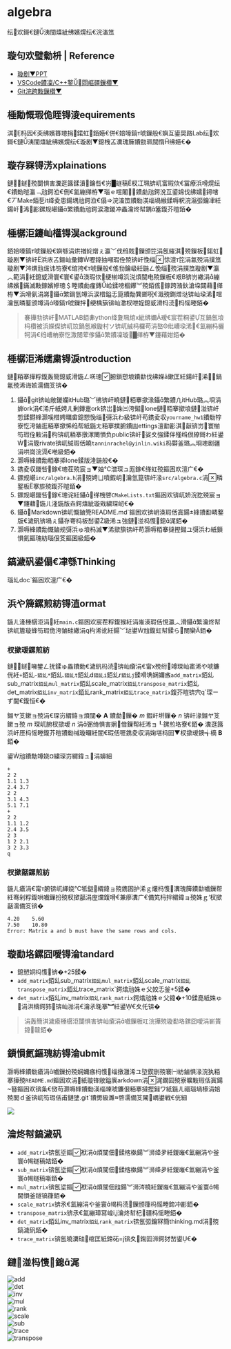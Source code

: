 # algebra
纭欢鎶€鏈洟闃熺紪绋嬪熀纭€浣滀笟
## 璇句欢璧勬枡 | Reference
* [璇剧▼PPT](https://tannin-1316822731.cos.ap-nanjing.myqcloud.com/2025-04-19-2025%E7%A1%AC%E4%BB%B6%E7%AC%AC%E4%B8%80%E6%AC%A1%E5%86%85%E8%AE%AD.pdf)
* [VSCode鐨凜/C++鐜閰嶇疆鏁欑▼](https://www.bilibili.com/video/BV1UZ421e7ty/?share_source=copy_web&vd_source=d82c2ec75577b6834f9f580f066180c1)
* [Git浣跨敤鏁欑▼](https://www.bilibili.com/video/BV1og4y1u7XU/?share_source=copy_web&vd_source=d82c2ec75577b6834f9f580f066180c1)
## 棰勪慨瑕佹眰锝淩equirements
淇杩囥€奀绋嬪簭璁捐鍩虹銆嬨€併€婄嚎鎬т唬鏁般€嬩互鍙奨路Lab纭欢鎶€鏈洟闃熺紪绋嬪熀纭€璇剧▼鎴栧叾瀵瑰簲鐨勯珮闃惰绋嬨€�
## 璇存槑锝淓xplainations
鏈鐩殑闅惧害瀵逛簬鍒濆鑰呰€岃█鐩稿杈冮珮锛屼富瑕佽€冨療浜嗗熀纭€鐨勬暟瀛﹁兘鍔涖€侀€氳繃缂栫▼瑙ｅ喅闂鐨勮兘鍔涗互鍙婂伐绋嬬鐞嗐€丆Make銆乬it绛夌患鍚堣兘鍔涖€傝浣滀笟鐨勬渶缁堝緱鍒嗕粎浣滃弬鑰冿紝鍚屽浠彲鏍规嵁鑷繁鐨勮兘鍔涙潵鍐冲畾瀹炵幇鍝簺鍑芥暟銆�
## 棰樼洰鑳屾櫙锝淏ackground
銆婄嚎鎬т唬鏁般€嬩綔涓烘禉姹熷ぇ瀛﹀伐绉戝鏁颁笓涓氬繀淇殑鏁板鍩虹璇剧▼锛屽浜庡叾鎺屾彙鏄嚦鍏抽噸瑕佺殑锛屽悗缁悇澶т笓涓氱殑涓撲笟璇剧▼涔熼兘绂讳笉寮€绾挎€т唬鏁般€傜劧鑰岋紝鍦ㄥ悗缁殑涓撲笟璇剧▼瀛︿範涓紝鎴戜滑寰€寰€鍙渶瑕佽绠椾竴浜涚煩闃电殑鏁板€艰В锛岃繖涓繃绋嬪鏋滅敤鎵嬪幓璁＄畻鐨勮瘽鏄崄鍒嗙棝鑻︾殑銆傜鎵跨潃鈥滄垜閮藉缂栫▼浜嗗氨涓嶈鑷繁鍋氫竴浜涙棤鎰忎箟鐨勪簨鎯呪€濈殑鍘熷垯锛屾垜浠喅瀹氬疄鐜颁竴涓嚎鎬т唬鏁拌绠楀簱锛屾潵杈呭姪鎴戜滑杩涜杩愮畻銆�
> 褰撶劧锛屽MATLAB銆丳ython绛夐珮绾х紪绋嬭瑷€宸茬粡鍙互鍋氬埌杩欑被浜嬫儏锛屼笖鍋氬緱鏇村ソ锛屼絾杩欏苟涓嶅Θ纰嶆垜浠€氳繃杩欐牱涓€绉嶆柟寮忔潵閿荤偧鑷繁鐨凜璇█缂栫▼鑳藉姏銆�
## 棰樼洰浠嬬粛锝淚ntroduction
鏈粨搴撶粰鍑轰簡鎴戜滑鍦ㄥ唴璁腑鎻愬埌鐨勫伐绋嬫ā鏉匡紝鍚屽浠鍋氱殑浠诲姟濡備笅锛�
1. 鑷git锛屾敞鍐孏itHub璐﹀彿锛屽皢鏈粨搴撳湪鑷繁鐨凣itHub璐︽埛涓婩ork涓€浠斤紙娉ㄦ剰鏄疐ork锛岀姝㈢洿鎺lone鏈粨搴撳埌鏈湴锛屽惁鍒欎綘灏嗘棤娉曞畬鎴愬悗缁彁浜わ級锛屽苟鎸夌収`yourname_hw1`鐨勬牸寮忔洿鏀逛粨搴撳悕绉帮紙鍦ㄤ粨搴撲腑鐨凷ettings澶勫彲淇敼锛岃寰椾笉瑕佺敤涓枃锛屼粨搴撴潈闄愪负public锛屽娑夊強鍒伴殣绉佷繚鎶わ紝鍙涓簆rivate锛屼絾瑕佸皢`tanninrachel@yinlin.wiki`杩欎釜璐︽埛璁剧疆涓哄崗浣滆€咃級銆�
2. 灏嗕綘鐨勪粨搴揷lone鍒版湰鍦般€�
3. 鎸夌収鍐呰鎵€璁茬殑宸ョ▼妯℃澘琛ュ厖鎵€缂虹殑鏂囦欢澶广€�
4. 鏍规嵁`inc/algebra.h`涓殑娉ㄩ噴鍜岄瀹氫箟锛屽湪`src/algebra.c`涓疄鐜板搴旂殑鍑芥暟銆�
5. 鏍规嵁鍐呰鎵€璁诧紝鑷缂栧啓`CMakeLists.txt`鏂囦欢锛屼娇浣犵殑宸ョ▼鑳藉鍦ㄦ湰鍦版垚鍔熺紪璇戣繍琛屻€�
6. 鑷Markdown锛屼慨鏀筦README.md`鏂囦欢锛岄渶瑕佸寘鍚綘鐨勫疄鐜版€濊矾锛堝ぇ鑷存弿杩板嵆鍙級浠ュ強鏈湴杩愯鎴浘銆�
7. 灏嗕綘鐨勪慨鏀规彁浜ゅ埌杩滅▼浠撳簱锛屽苟灏嗕粨搴撻摼鎺ユ彁浜わ紙鎻愪氦鏂瑰紡瑙佷笅鏂囷級銆�
## 鎬濊矾鍙傝€冿綔Thinking
瑙乣doc`鏂囦欢澶广€�
## 浜や簰鏍煎紡锝淔ormat
鍦ㄦ湰棰樼洰涓紝`main.c`鏂囦欢宸茬粰鍑猴紝涓嶉渶瑕佸悓瀛︿滑鑷繁瀹炵幇锛屼篃璇蜂笉瑕佹洿鏀硅繖涓枃浠讹紝鍚﹀垯鍙兘鍑虹幇鍒ら閿欒銆�
### 杈撳叆鏍煎紡
鏈鐩噰鐢ㄥ抚鍒ゅ畾鐨勬€濊矾杩涜锛屾瘡涓€甯х殑绗竴琛屾寚浠や唬鐮侊紝`+`銆乣-`銆乣*`銆乣.`銆乣t`銆乣d`銆乣i`銆乣r`銆乣j`鍒嗗埆娴嬭瘯`add_matrix`銆乣sub_matrix`銆乣mul_matrix`銆乣scale_matrix`銆乣transpose_matrix`銆乣det_matrix`銆乣inv_matrix`銆乣rank_matrix`銆乣trace_matrix`鍑芥暟锛宍q`琛ㄧず閫€鍑恒€�

鎺ヤ笅鏉ョ殑涓€琛岃緭鍏ョ煩闃� $\mathbf{A}$ 鐨勮鏁� $m$ 鍜屽垪鏁� $n$ 锛屽湪鎺ヤ笅鏉ョ殑 $m$ 琛屼腑杈撳叆 $n$ 涓弻绮惧害娴偣鏁帮紝浠ョ┖鏍煎垎寮€銆�
瀵逛簬浜屽厓杩愮畻鍑芥暟鐨勬祴璇曪紝闇€瑕佸啀鎸夌収涓婅堪杩囩▼杈撳叆鐭╅樀 $\textbf{B}$ 銆�

鍙兘鐨勪竴娆¤繍琛岃緭鍏ュ涓嬶細
```
+
2 2
1.1 1.3
2.4 3.7
2 2
3.1 4.3
5.1 7.1
+
2 2
1.1 1.2
2.4 3.5
2 3
1 2 2.1
3 2 3.3
q
```
### 杈撳嚭鏍煎紡
鍦ㄦ瘡涓€甯т腑锛屼緷娆℃牴鎹緭鍏ョ殑鎸囦护浠ｇ爜杩愯瀵瑰簲鐨勫嚱鏁帮紝骞剁粰鍑哄嚱鏁扮殑杈撳嚭涓庢爣鍑嗗€兼瘮瀵广€備笂杩拌緭鍏ョ殑姝ｇ‘杈撳嚭濡備笅锛�
```
4.20    5.60    
7.50    10.80
Error: Matrix a and b must have the same rows and cols.
```
## 璇勫垎鏍囧噯锝淪tandard
* 鎴愬姛杩愯锛�+25鍒�
* `add_matrix`銆乣sub_matrix`銆乣mul_matrix`銆乣scale_matrix`銆乣transpose_matrix`銆乣trace_matrix`鍔熻兘姝ｅ父姣忎釜+5鍒�
* `det_matrix`銆乣inv_matrix`銆乣rank_matrix`鍔熻兘姝ｅ父鍏�+10鍒嗭紙姝ゅ涓洪檮鍔犻锛屾湁涓€瀹氶毦搴︼紝鍙€夊仛锛�
> 涓轰簡淇濊瘉棰樼洰闅惧害锛屾瘡涓嚱鏁板叿浣撶殑璇勫垎鏍囧噯涓嶄簣鍏竷銆�
## 鎻愪氦鏂瑰紡锝淪ubmit
灏嗕綘鐨勬瘡涓嚱鏁扮殑娴嬭瘯杩愯缁撴灉浠ユ埅鍥剧殑褰㈠紡鏀惧湪浣犱粨搴撶殑`README.md`鏂囦欢涓紙璇锋敞鎰廙arkdown涓浘鐗囩殑寮曠敤瑕佸寘鍚簮鏂囦欢锛夈€傚苟灏嗕綘鐨勬渶缁堜唬鐮佷粨搴撻摼鎺ワ紙鍦ㄦ祻瑙堝櫒涓婄殑閭ｄ釜锛屼笉瑕佸甫鏈塦.git`鐨勶級濉啓濡備笅闂嵎鍙戦€侊細

![](https://tannin-1316822731.cos.ap-nanjing.myqcloud.com/2025-04-19-%E7%AC%AC%E4%B8%80%E6%AC%A1%E5%86%85%E8%AE%AD%E4%BD%9C%E4%B8%9A%E6%8F%90%E4%BA%A4.png)

## 瀹炵幇鎬濊矾
* `add_matrix`锛氬垽鏂袱涓煩闃佃鍒楁槸鍚︾浉绛夛紝鍐嶉€氳繃涓や釜寰幆鐩稿姞銆�
* `sub_matrix`锛氬垽鏂袱涓煩闃佃鍒楁槸鍚︾浉绛夛紝鍐嶉€氳繃涓や釜寰幆鐩稿噺銆�
* `mul_matrix`锛氬垽鏂袱涓煩闃佃兘鍚︾浉涔橈紝鍐嶉€氳繃涓や釜寰幆閫愪釜鐩镐箻銆�
* `scale_matrix`锛氶€氳繃涓や釜寰幆杩涜鏁颁箻杩愮畻鍗冲彲銆�
* `transpose_matrix`锛氶€氳繃璋冩崲i,j瀹炵幇杞疆杩愮畻銆�
* `det_matrix`銆乣inv_matrix`銆乣rank_matrix`锛氬弬鑰冧簡thinking.md涓殑鎬濊矾銆�
* `trace_matrix`锛氬皢瀵硅绾匡紙鍗砳=j锛夊鍧囩浉鍔犲嵆鍙€�

## 鏈湴杩愯鎴浘
![add](images/6a88e5a7aab3450d801f230bcae0e3f2a8c0f1be986b6aea9554e9dff7c320f1.png)  
![det](images/381fc711abb5f15c231013a8319b1dda0b04626afd0164233e33ddc48df98adf.png)  
![inv](images/a4f37917527eb5e5043fe0d7c79a3efb27c39566a6ab1e222a4b4d8d3792ad19.png)  
![mul](images/5d4d22aaea85b710add2b252cda169342ff2dab4ccba88421738a673133b9687.png)  
![rank](images/4d2bd66ff8b062f7770fedb85e8f8512b0de101278c7f28c988e629f3782eea0.png)  
![scale](images/5f66a30e997c53bc3d9f94010ddb8764f8f99fd795f42fe1c2939865b4eaaf44.png)  
![sub](images/0649d07a8d525db0e7f0c087a72995fff3b78769602fa29e40cbb16b42aaac7d.png)  
![trace](images/62b11ca8e711dcb2d37f67da38320eaa5d4ab04ba7748d8dfc4583d809ee9f04.png)  
![transpose](images/15bf8e59891fedb6e18ec3d6e9fc07246f9a08218a720677fb6de2bdd8cba1de.png)  

